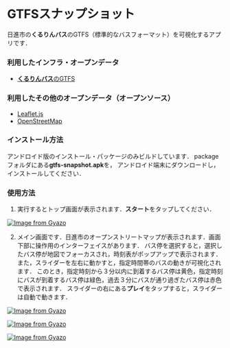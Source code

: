 # GTFSスナップショット

日進市の**くるりんバス**のGTFS（標準的なバスフォーマット）を可視化するアプリです．

### 利用したインフラ・オープンデータ

- [**くるりんバス**のGTFS](http://www.city.nisshin.lg.jp/shisetsu/bus/022879.html)

### 利用したその他のオープンデータ（オープンソース）

- [Leaflet.js](https://leafletjs.com/)
- [OpenStreetMap](https://openstreetmap.jp/)

### インストール方法

アンドロイド版のインストール・パッケージのみビルドしています．
packageフォルダにある**gtfs-snapshot.apk**を，
アンドロイド端末にダウンロードし，インストールしてください．

### 使用方法

1. 実行するとトップ画面が表示されます．**スタート**をタップしてください．

[![Image from Gyazo](https://i.gyazo.com/2e05e5e7c98b8f548e373e236aeb4070.jpg)](https://gyazo.com/2e05e5e7c98b8f548e373e236aeb4070)

2. メイン画面です．日進市のオープンストリートマップが表示されます．画面下部に操作用のインターフェイスがあります．
バス停を選択すると，選択したバス停が地図でフォーカスされ，時刻表がポップアップで表示されます．
また，スライダーを左右に動かすと，指定時間帯のバスの動きが可視化されます．
このとき，指定時刻から３分以内に到着するバス停は黄色，指定時刻にバスが到着するバス停は緑色，過去３分にバスが通り過ぎたバス停は赤色で表示されます．
スライダーの右にある**プレイ**をタップすると，スライダーは自動で動きます．

[![Image from Gyazo](https://i.gyazo.com/97e63382e7ce8bcc5b2eeabdbc495e7d.jpg)](https://gyazo.com/97e63382e7ce8bcc5b2eeabdbc495e7d)

[![Image from Gyazo](https://i.gyazo.com/fa400fd4924990320ae27c1ccca34bf2.jpg)](https://gyazo.com/fa400fd4924990320ae27c1ccca34bf2)

[![Image from Gyazo](https://i.gyazo.com/8d9dfde6f375702854c5ee7969d23014.jpg)](https://gyazo.com/8d9dfde6f375702854c5ee7969d23014)